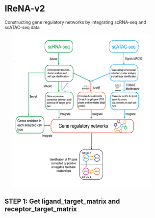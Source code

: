 # IReNA-v2
 Constructing gene regulatory networks by integrating scRNA-seq and scATAC-seq data


 <div align="center">
 <img src="Summary.png" width="450" height = "500"/>
 </div>


## STEP 1: Get ligand_target_matrix and receptor_target_matrix

